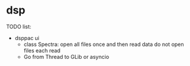 # dsp
TODO list:
* dsppac ui
  * class Spectra: open all files once and then read data
  do not open files each read
  * Go from Thread to GLib or asyncio
